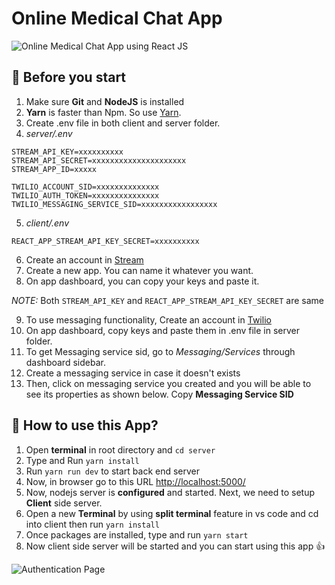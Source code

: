 # Online Medical Chat App

![Online Medical Chat App using React JS](https://user-images.githubusercontent.com/92095133/189202314-85a8f4f1-4b6d-4911-a06f-a103dfd916fd.png)

## 📌 Before you start

1. Make sure **Git** and **NodeJS** is installed
2. **Yarn** is faster than Npm. So use [Yarn](https://classic.yarnpkg.com/lang/en/docs/install/).
3. Create .env file in both client and server folder.
4. _server/.env_

```
STREAM_API_KEY=xxxxxxxxxx
STREAM_API_SECRET=xxxxxxxxxxxxxxxxxxxxx
STREAM_APP_ID=xxxxx

TWILIO_ACCOUNT_SID=xxxxxxxxxxxxxx
TWILIO_AUTH_TOKEN=xxxxxxxxxxxxxxx
TWILIO_MESSAGING_SERVICE_SID=xxxxxxxxxxxxxxxxx
```

5. _client/.env_

```
REACT_APP_STREAM_API_KEY_SECRET=xxxxxxxxxx
```

6. Create an account in [Stream](https://getstream.io/)
7. Create a new app. You can name it whatever you want.
8. On app dashboard, you can copy your keys and paste it.

_NOTE:_ Both `STREAM_API_KEY` and `REACT_APP_STREAM_API_KEY_SECRET` are same

9. To use messaging functionality, Create an account in [Twilio](https://www.twilio.com/try-twilio)
10. On app dashboard, copy keys and paste them in .env file in server folder.
11. To get Messaging service sid, go to _Messaging/Services_ through dashboard sidebar.
12. Create a messaging service in case it doesn't exists
13. Then, click on messaging service you created and you will be able to see its properties as shown below. Copy **Messaging Service SID**

## 📌 How to use this App?

1. Open **terminal** in root directory and `cd server`
2. Type and Run `yarn install`
3. Run `yarn run dev` to start back end server
4. Now, in browser go to this URL [http://localhost:5000/](http://localhost:5000/)
5. Now, nodejs server is **configured** and started. Next, we need to setup **Client** side server.
6. Open a new **Terminal** by using **split terminal** feature in vs code and cd into client then run `yarn install`
7. Once packages are installed, type and run `yarn start`
8. Now client side server will be started and you can start using this app :+1:

![Authentication Page](https://user-images.githubusercontent.com/92095133/189056738-d06a46b0-0c4a-4f3d-baf2-2d59ddd36fd9.png)
